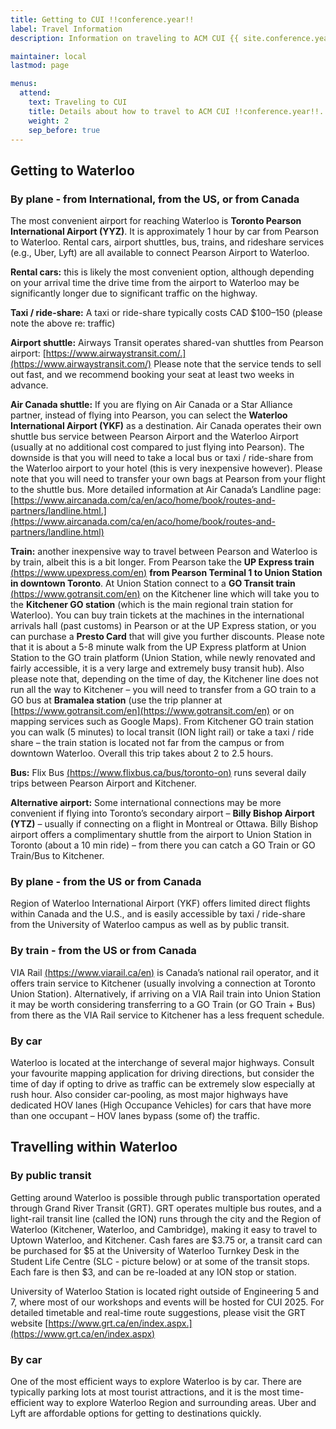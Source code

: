 ```yaml
---
title: Getting to CUI !!conference.year!!
label: Travel Information
description: Information on traveling to ACM CUI {{ site.conference.year }} in-person.

maintainer: local
lastmod: page

menus:
  attend:
    text: Traveling to CUI
    title: Details about how to travel to ACM CUI !!conference.year!!.
    weight: 2
    sep_before: true
---
```


<!-- ## About Waterloo

For information about things to see and do in Luxembourg, check out: ·
* [TripAdvisor: Waterloo](https://www.tripadvisor.ca/Tourism-g181736-Waterloo_Region_of_Waterloo_Ontario-Vacations.html)
* [Explore Waterloo Region](https://explorewaterloo.ca/)
* [City of Waterloo Visitor Information Centre](https://www.waterloo.ca/en/things-to-do/visitor-centre.aspx) -->

## Getting to Waterloo

### By plane - from International, from the US, or from Canada

The most convenient airport for reaching Waterloo is **Toronto Pearson International Airport (YYZ)**. It is approximately 1 hour by car from Pearson to Waterloo. Rental cars, airport shuttles, bus, trains, and rideshare services (e.g., Uber, Lyft) are all available to connect Pearson Airport to Waterloo.

**Rental cars:** this is likely the most convenient option, although depending on your arrival time the drive time from the airport to Waterloo may be significantly longer due to significant traffic on the highway.

**Taxi / ride-share:**  A taxi or ride-share typically costs CAD $100–150 (please note the above re: traffic)

**Airport shuttle:** Airways Transit operates shared-van shuttles from Pearson airport: [https://www.airwaystransit.com/.](https://www.airwaystransit.com/) Please note that the service tends to sell out fast, and we recommend booking your seat at least two weeks in advance.

**Air Canada shuttle:** If you are flying on Air Canada or a Star Alliance partner, instead of flying into Pearson, you can select the **Waterloo International Airport (YKF)** as a destination. Air Canada operates their own shuttle bus service between Pearson Airport and the Waterloo Airport (usually at no additional cost compared to just flying into Pearson). The downside is that you will need to take a local bus or taxi / ride-share from the Waterloo airport to your hotel (this is very inexpensive however). Please note that you will need to transfer your own bags at Pearson from your flight to the shuttle bus. More detailed information at Air Canada’s Landline page: [https://www.aircanada.com/ca/en/aco/home/book/routes-and-partners/landline.html.](https://www.aircanada.com/ca/en/aco/home/book/routes-and-partners/landline.html)

**Train:** another inexpensive way to travel between Pearson and Waterloo is by train, albeit this is a bit longer. From Pearson take the **UP Express train** [(https://www.upexpress.com/en)](https://www.upexpress.com/en) **from Pearson Terminal 1 to Union Station in downtown Toronto**. At Union Station connect to a **GO Transit train** [(https://www.gotransit.com/en)](https://www.gotransit.com/en) on the Kitchener line which will take you to the **Kitchener GO station** (which is the main regional train station for Waterloo). You can buy train tickets at the machines in the international arrivals hall (past customs) in Pearson or at the UP Express station, or you can purchase a **Presto Card** that will give you further discounts. Please note that it is about a 5-8 minute walk from the UP Express platform at Union Station to the GO train platform (Union Station, while newly renovated and fairly accessible, it is a very large and extremely busy transit hub). Also please note that, depending on the time of day, the Kitchener line does not run all the way to Kitchener – you will need to transfer from a GO train to a GO bus at **Bramalea station** (use the trip planner at [https://www.gotransit.com/en](https://www.gotransit.com/en) or on mapping services such as Google Maps). From Kitchener GO train station you can walk (5 minutes) to local transit (ION light rail) or take a taxi / ride share – the train station is located not far from the campus or from downtown Waterloo. Overall this trip takes about 2 to 2.5 hours.

**Bus:** Flix Bus [(https://www.flixbus.ca/bus/toronto-on)](https://www.flixbus.ca/bus/toronto-on) runs several daily trips between Pearson Airport and Kitchener. 

**Alternative airport:** Some international connections may be more convenient if flying into Toronto’s secondary airport – **Billy Bishop Airport (YTZ)** – usually if connecting on a flight in Montreal or Ottawa. Billy Bishop airport offers a complimentary shuttle from the airport to Union Station in Toronto (about a 10 min ride) – from there you can catch a GO Train or GO Train/Bus to Kitchener.
<!-- 
**Arriving at Billy Bishop Airport**? Getting to Waterloo is straightforward! From the airport, take the free shuttle or a quick taxi ride to Union Station in downtown Toronto. From there, you can catch a **GO Transit train or bus** to Kitchener GO Station—Waterloo's neighboring city. The trip typically takes around **2 to 2.5 hours**. For added convenience, consider booking a **rental car** or a **rideshare service**, which can get you to Waterloo in about **1.5 to 2 hours**, depending on traffic. We recommend planning ahead, especially during peak travel times!

Alternatively, **Region of Waterloo International Airport (YKF)** offers limited direct flights within Canada and the U.S., and is only **20 minutes by car** from the University of Waterloo. -->

### By plane - from the US or from Canada   
Region of Waterloo International Airport (YKF) offers limited direct flights within Canada and the U.S., and is easily accessible by taxi / ride-share from the University of Waterloo campus as well as by public transit.

### By train - from the US or from Canada

VIA Rail [(https://www.viarail.ca/en)](https://www.viarail.ca/en) is Canada’s national rail operator, and it offers train service to Kitchener (usually involving a connection at Toronto Union Station). Alternatively, if arriving on a VIA Rail train into Union Station it may be worth considering transferring to a GO Train (or GO Train + Bus) from there as the VIA Rail service to Kitchener has a less frequent schedule.

### By car

Waterloo is located at the interchange of several major highways. Consult your favourite mapping application for driving directions, but consider the time of day if opting to drive as traffic can be extremely slow especially at rush hour. Also consider car-pooling, as most major highways have dedicated HOV lanes (High Occupance Vehicles) for cars that have more than one occupant – HOV lanes bypass (some of) the traffic.

## Travelling within Waterloo

### By public transit  
Getting around Waterloo is possible through public transportation operated through Grand River Transit (GRT). GRT operates multiple bus routes, and a light-rail transit line (called the ION) runs through the city and the Region of Waterloo (Kitchener, Waterloo, and Cambridge), making it easy to travel to Uptown Waterloo, and Kitchener. Cash fares are $3.75 or, a transit card can be purchased for $5 at the University of Waterloo Turnkey Desk in the Student Life Centre (SLC - picture below) or at some of the transit stops. Each fare is then $3, and can be re-loaded at any ION stop or station. 

University of Waterloo Station is located right outside of Engineering 5 and 7, where most of our workshops and events will be hosted for CUI 2025.  For detailed timetable and real-time route suggestions, please visit the GRT website [https://www.grt.ca/en/index.aspx.](https://www.grt.ca/en/index.aspx) 

### By car
One of the most efficient ways to explore Waterloo is by car. There are typically parking lots at most tourist attractions, and it is the most time-efficient way to explore Waterloo Region and surrounding areas. Uber and Lyft are affordable options for getting to destinations quickly. 

<!-- ## Getting to CUI '25 Venues

## Common Acronyms
At the University of Waterloo, most buildings have long names abbreviated by an acronym. Here are some helpful ones you may want to keep in mind while visiting the campus.  -->


<!-- All CUI ’25 activities will take place at the **University of Waterloo**, located in Waterloo, Ontario, Canada.

**Day 1 (8th July 2025):** 
**Workshops and Doctoral Consortium** will be held in **Davis Centre (DC)** on the University of Waterloo main campus. The DC building is centrally located and accessible via **ION light rail** (UW Station) and several local **GRT bus routes.**


**Days 2 and 3 (9th and 10th July 2025):** 

The **main conference program** will take place at **Federation Hall**, a dedicated conference venue on campus within walking distance from the DC building and UW Station.

For directions and real-time transit suggestions, use [Google Maps](https://maps.google.com/) with public transit enabled, or visit [grt.ca.](https://www.grt.ca/en/index.aspx) All venues are fully accessible. -->
